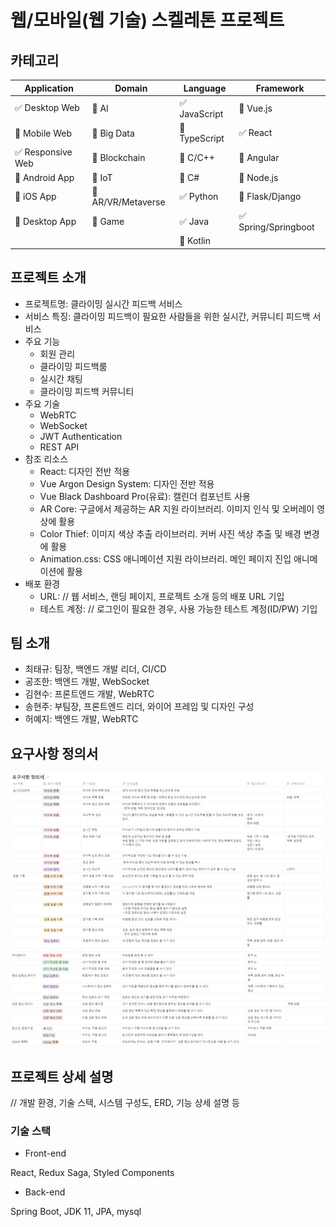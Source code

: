 # 웹/모바일(웹 기술) 스켈레톤 프로젝트

<!-- 필수 항목 -->

## 카테고리

| Application | Domain | Language | Framework |
| ---- | ---- | ---- | ---- |
| :white_check_mark: Desktop Web | :black_square_button: AI | :white_check_mark: JavaScript | :black_square_button: Vue.js |
| :black_square_button: Mobile Web | :black_square_button: Big Data | :black_square_button: TypeScript | :white_check_mark: React |
| :white_check_mark: Responsive Web | :black_square_button: Blockchain | :black_square_button: C/C++ | :black_square_button: Angular |
| :black_square_button: Android App | :black_square_button: IoT | :black_square_button: C# | :black_square_button: Node.js |
| :black_square_button: iOS App | :black_square_button: AR/VR/Metaverse | :white_check_mark: Python | :black_square_button: Flask/Django |
| :black_square_button: Desktop App | :black_square_button: Game | :white_check_mark: Java | :white_check_mark: Spring/Springboot |
| | | :black_square_button: Kotlin | |

<!-- 필수 항목 -->

## 프로젝트 소개

* 프로젝트명: 클라이밍 실시간 피드백 서비스
* 서비스 특징: 클라이밍 피드백이 필요한 사람들을 위한 실시간, 커뮤니티 피드백 서비스
* 주요 기능
  - 회원 관리
  - 클라이밍 피드백룸
  - 실시간 채팅
  - 클라이밍 피드백 커뮤니티
* 주요 기술
  - WebRTC
  - WebSocket
  - JWT Authentication
  - REST API
* 참조 리소스
  * React: 디자인 전반 적용
  * Vue Argon Design System: 디자인 전반 적용
  * Vue Black Dashboard Pro(유료): 캘린더 컴포넌트 사용
  * AR Core: 구글에서 제공하는 AR 지원 라이브러리. 이미지 인식 및 오버레이 영상에 활용
  * Color Thief: 이미지 색상 추출 라이브러리. 커버 사진 색상 추출 및 배경 변경에 활용
  * Animation.css: CSS 애니메이션 지원 라이브러리. 메인 페이지 진입 애니메이션에 활용
* 배포 환경
  - URL: // 웹 서비스, 랜딩 페이지, 프로젝트 소개 등의 배포 URL 기입
  - 테스트 계정: // 로그인이 필요한 경우, 사용 가능한 테스트 계정(ID/PW) 기입

<!-- 자유 양식 -->

## 팀 소개
* 최태규: 팀장, 백엔드 개발 리더, CI/CD
* 공조한: 백엔드 개발, WebSocket
* 김현수: 프론트엔드 개발, WebRTC
* 송현주: 부팀장, 프론트엔드 리더, 와이어 프레임 및 디자인 구성 
* 허예지: 백엔드 개발, WebRTC

<!-- 자유 양식 -->

## 요구사항 정의서
![요구사항정의서-1.png](./요구사항정의서-1.png)
![요구사항정의서_2.png](./요구사항정의서_2.png)

## 프로젝트 상세 설명

// 개발 환경, 기술 스택, 시스템 구성도, ERD, 기능 상세 설명 등

### 기술 스택

* Front-end

React, Redux Saga, Styled Components

* Back-end

Spring Boot, JDK 11, JPA, mysql
